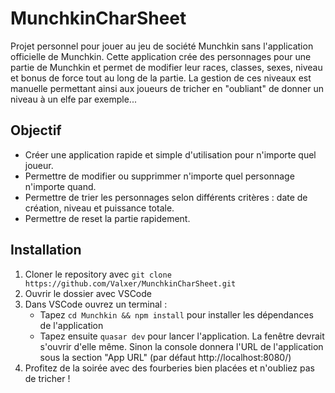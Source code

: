 # MunchkinCharSheet

Projet personnel pour jouer au jeu de société Munchkin sans l'application officielle de Munchkin.
Cette application crée des personnages pour une partie de Munchkin et permet de modifier leur races, classes, sexes, niveau et bonus de force tout au long de la partie.
La gestion de ces niveaux est manuelle permettant ainsi aux joueurs de tricher en "oubliant" de donner un niveau à un elfe par exemple...

## Objectif
+ Créer une application rapide et simple d'utilisation pour n'importe quel joueur.
+ Permettre de modifier ou supprimmer n'importe quel personnage n'importe quand.
+ Permettre de trier les personnages selon différents critères : date de création, niveau et puissance totale.
+ Permettre de reset la partie rapidement.

## Installation
1. Cloner le repository avec ``git clone https://github.com/Valxer/MunchkinCharSheet.git``
2. Ouvrir le dossier avec VSCode
3. Dans VSCode ouvrez un terminal :  
	* Tapez ``cd Munchkin && npm install`` pour installer les dépendances de l'application
    * Tapez ensuite ``quasar dev`` pour lancer l'application. La fenêtre devrait s'ouvrir d'elle même. Sinon la console donnera l'URL de l'application sous la section "App URL" (par défaut http://localhost:8080/)
4. Profitez de la soirée avec des fourberies bien placées et n'oubliez pas de tricher !
    